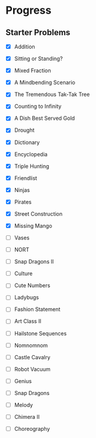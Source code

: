 # Progress

## Starter Problems
- [x] Addition
- [x] Sitting or Standing?
- [x] Mixed Fraction
- [x] A Mindbending Scenario
- [x] The Tremendous Tak-Tak Tree
- [x] Counting to Infinity
- [x] A Dish Best Served Gold
- [x] Drought
- [x] Dictionary
- [x] Encyclopedia
- [x] Triple Hunting
- [x] Friendlist

- [x] Ninjas
- [x] Pirates
- [x] Street Construction
- [x] Missing Mango

- [ ] Vases
- [ ] NORT
- [ ] Snap Dragons II

- [ ] Culture
- [ ] Cute Numbers
- [ ] Ladybugs

- [ ] Fashion Statement
- [ ] Art Class II
- [ ] Hailstone Sequences
- [ ] Nomnomnom

- [ ] Castle Cavalry
- [ ] Robot Vacuum
- [ ] Genius

- [ ] Snap Dragons
- [ ] Melody
- [ ] Chimera II
- [ ] Choreography
